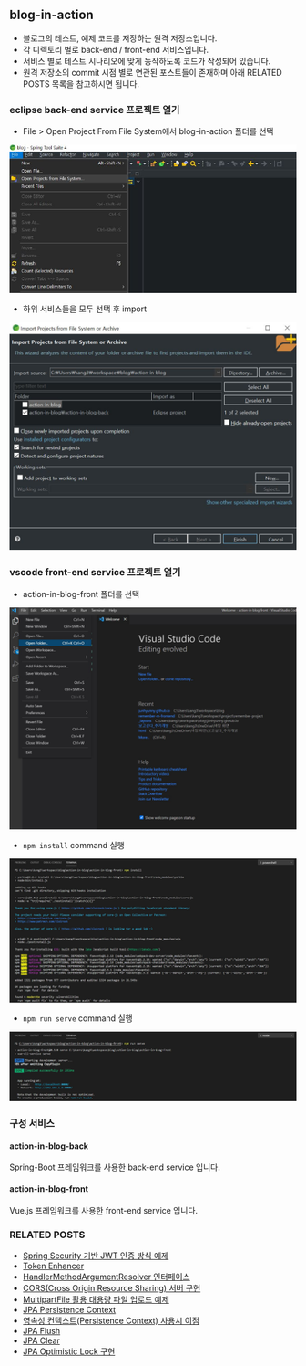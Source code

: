 
## blog-in-action
- 블로그의 테스트, 예제 코드를 저장하는 원격 저장소입니다.
- 각 디렉토리 별로 back-end / front-end 서비스입니다.
- 서비스 별로 테스트 시나리오에 맞게 동작하도록 코드가 작성되어 있습니다. 
- 원격 저장소의 commit 시점 별로 연관된 포스트들이 존재하며 아래 RELATED POSTS 목록을 참고하시면 됩니다.

### eclipse back-end service 프로젝트 열기
- File > Open Project From File System에서 blog-in-action 폴더를 선택
<p align="left"><img src="/images/action-in-blog-1.JPG"></p>

- 하위 서비스들을 모두 선택 후 import
<p align="left"><img src="/images/action-in-blog-2.JPG"></p>

### vscode front-end service 프로젝트 열기
- action-in-blog-front 폴더를 선택
<p align="left"><img src="/images/action-in-blog-3.JPG"></p>

- `npm install` command 실행 
<p align="left"><img src="/images/action-in-blog-4.JPG"></p>

- `npm run serve` command 실행
<p align="left"><img src="/images/action-in-blog-5.JPG"></p>

### 구성 서비스
#### action-in-blog-back
Spring-Boot 프레임워크를 사용한 back-end service 입니다.

#### action-in-blog-front
Vue.js 프레임워크를 사용한 front-end service 입니다.

### RELATED POSTS
- [Spring Security 기반 JWT 인증 방식 예제][post-1-link]
- [Token Enhancer][post-2-link]
- [HandlerMethodArgumentResolver 인터페이스][post-3-link]
- [CORS(Cross Origin Resource Sharing) 서버 구현][post-4-link]
- [MultipartFile 활용 대용량 파일 업로드 예제][post-5-link]
- [JPA Persistence Context][post-6-link]
- [영속성 컨텍스트(Persistence Context) 사용시 이점][post-7-link]
- [JPA Flush][post-8-link]
- [JPA Clear][post-9-link]
- [JPA Optimistic Lock 구현][post-10-link]

[post-1-link]: https://junhyunny.github.io/spring-boot/spring-security/spring-security-example/
[post-2-link]: https://junhyunny.github.io/spring-boot/spring-security/token-enhancer/
[post-3-link]: https://junhyunny.github.io/spring-boot/handler-method-argument-resolver/
[post-4-link]: https://junhyunny.github.io/spring-boot/vue.js/cors-example/
[post-5-link]: https://junhyunny.github.io/spring-boot/vue.js/multipartfile/
[post-6-link]: https://junhyunny.github.io/spring-boot/jpa/junit/jpa-persistence-context/
[post-7-link]: https://junhyunny.github.io/spring-boot/jpa/junit/persistence-context-advantages/\
[post-8-link]: https://junhyunny.github.io/spring-boot/jpa/junit/jpa-flush/
[post-9-link]: https://junhyunny.github.io/spring-boot/jpa/junit/jpa-clear/
[post-10-link]: https://junhyunny.github.io/spring-boot/jpa/junit/jpa-optimistic-lock/
